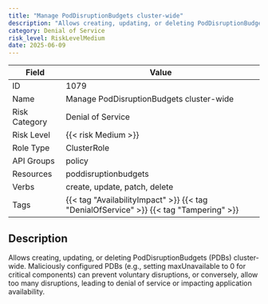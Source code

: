 ```yaml
---
title: "Manage PodDisruptionBudgets cluster-wide"
description: "Allows creating, updating, or deleting PodDisruptionBudgets (PDBs) cluster-wide. Maliciously configured PDBs (e.g., setting maxUnavailable to 0 for critical components) can prevent voluntary disruptions, or conversely, allow too many disruptions, leading to denial of service or impacting application availability."
category: Denial of Service
risk_level: RiskLevelMedium
date: 2025-06-09
---
```


| Field         | Value                                                                                  |
| ------------- | -------------------------------------------------------------------------------------- |
| ID            | 1079                                                                                   |
| Name          | Manage PodDisruptionBudgets cluster-wide                                               |
| Risk Category | Denial of Service                                                                      |
| Risk Level    | {{< risk Medium >}}                                                                    |
| Role Type     | ClusterRole                                                                            |
| API Groups    | policy                                                                                 |
| Resources     | poddisruptionbudgets                                                                   |
| Verbs         | create, update, patch, delete                                                          |
| Tags          | {{< tag "AvailabilityImpact" >}} {{< tag "DenialOfService" >}} {{< tag "Tampering" >}} |

## Description

Allows creating, updating, or deleting PodDisruptionBudgets (PDBs) cluster-wide. Maliciously configured PDBs (e.g., setting maxUnavailable to 0 for critical components) can prevent voluntary disruptions, or conversely, allow too many disruptions, leading to denial of service or impacting application availability.
